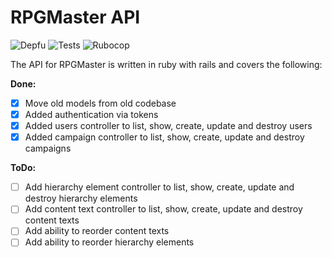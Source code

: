 # RPGMaster API

![Depfu](https://badges.depfu.com/badges/566158abd22388e1b9476df7036651dc/overview.svg)
![Tests](https://github.com/zaknafain/rpg-master-api/workflows/Tests/badge.svg?branch=master)
![Rubocop](https://github.com/zaknafain/rpg-master-api/workflows/Rubocop/badge.svg?branch=master)

The API for RPGMaster is written in ruby with rails and covers the following:

**Done:**

+ [x] Move old models from old codebase
+ [x] Added authentication via tokens
+ [x] Added users controller to list, show, create, update and destroy users
+ [x] Added campaign controller to list, show, create, update and destroy campaigns

**ToDo:**

+ [ ] Add hierarchy element controller to list, show, create, update and destroy hierarchy elements
+ [ ] Add content text controller to list, show, create, update and destroy content texts
+ [ ] Add ability to reorder content texts
+ [ ] Add ability to reorder hierarchy elements
